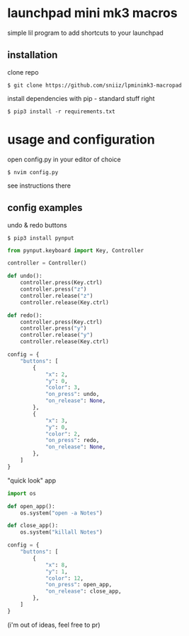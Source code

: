 # launchpad mini mk3 macros

simple lil program to add shortcuts to your launchpad

## installation

clone repo

```shell
$ git clone https://github.com/sniiz/lpminimk3-macropad
```

install dependencies with pip - standard stuff right

```shell
$ pip3 install -r requirements.txt
```

# usage and configuration

open config.py in your editor of choice

```shell
$ nvim config.py
```

see instructions there

## config examples

undo & redo buttons

```shell
$ pip3 install pynput
```

```python
from pynput.keyboard import Key, Controller

controller = Controller()

def undo():
    controller.press(Key.ctrl)
    controller.press("z")
    controller.release("z")
    controller.release(Key.ctrl)

def redo():
    controller.press(Key.ctrl)
    controller.press("y")
    controller.release("y")
    controller.release(Key.ctrl)

config = {
    "buttons": [
        {
            "x": 2,
            "y": 0,
            "color": 3,
            "on_press": undo,
            "on_release": None,
        },
        {
            "x": 3,
            "y": 0,
            "color": 2,
            "on_press": redo,
            "on_release": None,
        },
    ]
}
```

"quick look" app

```python
import os

def open_app():
    os.system("open -a Notes")

def close_app():
    os.system("killall Notes")

config = {
    "buttons": [
        {
            "x": 8,
            "y": 1,
            "color": 12,
            "on_press": open_app,
            "on_release": close_app,
        },
    ]
}

```

(i'm out of ideas, feel free to pr)
